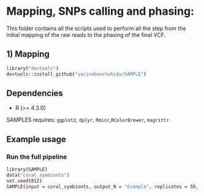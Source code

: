 # Mapping, SNPs calling and phasing: 

This folder contains all the scripts used to perform all the step from the initial mapping of the raw reads to the phasing of the final VCF.

## 1) Mapping

``` bash
library("devtools")
devtools::install_github("yacinebenchehida/SAMPLE")
```

## Dependencies

-   R (\>= 4.3.0)

SAMPLES requires: `ggplot2`, `dplyr`, `Rmisc`,`RColorBrewer`, `magrittr`.

## Example usage
### Run the full pipeline
``` bash
library(SAMPLE)
data("coral_symbionts")
set.seed(812)
SAMPLE(input = coral_symbionts, output_N = "Example", replicates = 50, stability_thresh = 2, sucess_points = 10, diff = 1)
```
